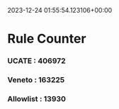 2023-12-24 01:55:54.123106+00:00
# Rule Counter 
 ### UCATE : 406972

 ### Veneto : 163225

 ### Allowlist : 13930